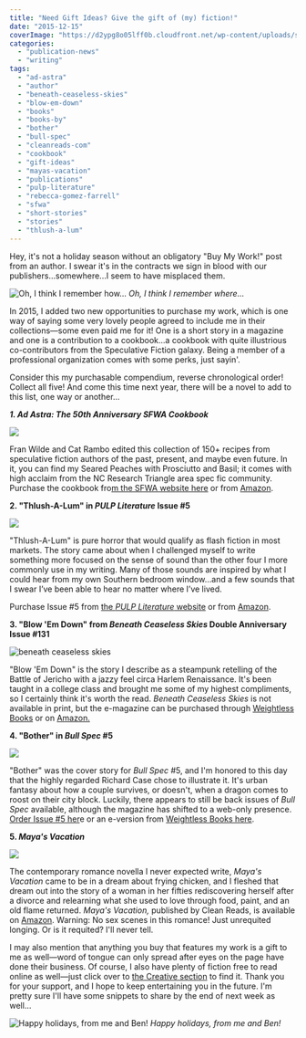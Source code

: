 ```yaml
---
title: "Need Gift Ideas? Give the gift of (my) fiction!"
date: "2015-12-15"
coverImage: "https://d2ypg8o05lff0b.cloudfront.net/wp-content/uploads/sites/3/2015/12/stocks-500x500.jpg"
categories:
  - "publication-news"
  - "writing"
tags:
  - "ad-astra"
  - "author"
  - "beneath-ceaseless-skies"
  - "blow-em-down"
  - "books"
  - "books-by"
  - "bother"
  - "bull-spec"
  - "cleanreads-com"
  - "cookbook"
  - "gift-ideas"
  - "mayas-vacation"
  - "publications"
  - "pulp-literature"
  - "rebecca-gomez-farrell"
  - "sfwa"
  - "short-stories"
  - "stories"
  - "thlush-a-lum"
---
```


Hey, it's not a holiday season without an obligatory "Buy My Work!" post from an author. I swear it's in the contracts we sign in blood with our publishers...somewhere...I seem to have misplaced them.

![Oh, I think I remember how...](https://d2ypg8o05lff0b.cloudfront.net/wp-content/uploads/sites/3/2015/12/stocks-500x500.jpg) *Oh, I think I remember where...*

In 2015, I added two new opportunities to purchase my work, which is one way of saying some very lovely people agreed to include me in their collections—some even paid me for it! One is a short story in a magazine and one is a contribution to a cookbook...a cookbook with quite illustrious co-contributors from the Speculative Fiction galaxy. Being a member of a professional organization comes with some perks, just sayin'.

Consider this my purchasable compendium, reverse chronological order! Collect all five! And come this time next year, there will be a novel to add to this list, one way or another...

**_1\. Ad Astra: The 50th Anniversary SFWA Cookbook_**

![](https://d2ypg8o05lff0b.cloudfront.net/wp-content/uploads/sites/3/2015/12/Ad-Astra-Cover-372x500.jpg)

Fran Wilde and Cat Rambo edited this collection of 150+ recipes from speculative fiction authors of the past, present, and maybe even future. In it, you can find my Seared Peaches with Prosciutto and Basil; it comes with high acclaim from the NC Research Triangle area spec fic community. Purchase the cookbook fro[m the SFWA website here](https://www.sfwa.org/sfwa-publications/preorder-your-sfwa-cookbook-now/) or from [Amazon](http://www.amazon.com/Ad-Astra-50th-Anniversary-Cookbook-ebook/dp/B011YM8874/ref=as_sl_pc_ss_til?tag=thegou07-20&linkCode=w01&linkId=JP2WFYOCC3CKANLS&creativeASIN=B011YM8874).

**2\. "Thlush-A-Lum" in _PULP Literature_ Issue #5**

![](https://d2ypg8o05lff0b.cloudfront.net/wp-content/uploads/sites/3/2015/12/Pulp-Literature-5-332x500.jpg)

"Thlush-A-Lum" is pure horror that would qualify as flash fiction in most markets. The story came about when I challenged myself to write something more focused on the sense of sound than the other four I more commonly use in my writing. Many of those sounds are inspired by what I could hear from my own Southern bedroom window…and a few sounds that I swear I’ve been able to hear no matter where I’ve lived.

Purchase Issue #5 from [the _PULP Literature_ website](http://pulpliterature.com/subscribe/the-bookstore/issue-5-winter-2015/) or from [Amazon](http://www.amazon.com/Pulp-Literature-Winter-2015-Issue-ebook/dp/B00SG554G6/ref=as_sl_pc_ss_til?tag=thegou07-20&linkCode=w01&linkId=22543GMBGFF6WNI5&creativeASIN=B00SG554G6).

**3\. "Blow 'Em Down" from _Beneath Ceaseless Skies_ Double Anniversary Issue #131**

![beneath ceaseless skies](https://d2ypg8o05lff0b.cloudfront.net/wp-content/uploads/sites/3/2015/12/beneath-ceaseless-skies.jpg)

"Blow 'Em Down" is the story I describe as a steampunk retelling of the Battle of Jericho with a jazzy feel circa Harlem Renaissance. It's been taught in a college class and brought me some of my highest compliments, so I certainly think it's worth the read. _Beneath Ceaseless Skies_ is not available in print, but the e-magazine can be purchased through [Weightless Books](https://weightlessbooks.com/genre/fiction/beneath-ceaseless-skies-issue-131/) or on [Amazon.](http://www.amazon.com/Beneath-Ceaseless-Anniversary-Double-Issue-ebook/dp/B00FDUE076/)

**4\. "Bother" in _Bull Spec_ #5**

![](https://d2ypg8o05lff0b.cloudfront.net/wp-content/uploads/sites/3/2015/12/bullspec-05-page001-800x1024.jpg)

"Bother" was the cover story for _Bull Spec_ #5, and I'm honored to this day that the highly regarded Richard Case chose to illustrate it. It's urban fantasy about how a couple survives, or doesn't, when a dragon comes to roost on their city block. Luckily, there appears to still be back issues of _Bull Spec_ available, although the magazine has shifted to a web-only presence. [Order Issue #5 her](http://bullspec.com/issues/bull-spec-5/)e or an e-version from [Weightless Books here](http://weightlessbooks.com/genre/fiction/bull-spec-5/).

**5\. _Maya's Vacation_**

![](https://d2ypg8o05lff0b.cloudfront.net/wp-content/uploads/sites/3/2015/12/Mayas-Vacation-300-x-450.jpg)

The contemporary romance novella I never expected write, _Maya's Vacation_ came to be in a dream about frying chicken, and I fleshed that dream out into the story of a woman in her fifties rediscovering herself after a divorce and relearning what she used to love through food, paint, and an old flame returned. _Maya's Vacation,_ published by Clean Reads, is available on [Amazon](http://www.amazon.com/Mayas-Vacation-ebook/dp/B004UB1REI/ref=sr_1_1?ie=UTF8&qid=1380500960&sr=8-1&keywords=maya%27s+vacation). Warning: No sex scenes in this romance! Just unrequited longing. Or is it requited? I'll never tell.

I may also mention that anything you buy that features my work is a gift to me as well—word of tongue can only spread after eyes on the page have done their business. Of course, I also have plenty of fiction free to read online as well—just click over to [the Creative section](/creative-works/) to find it. Thank you for your support, and I hope to keep entertaining you in the future. I'm pretty sure I'll have some snippets to share by the end of next week as well...

![Happy holidays, from me and Ben!](https://d2ypg8o05lff0b.cloudfront.net/wp-content/uploads/sites/3/2015/12/holiday-pic-333x500.jpg) *Happy holidays, from me and Ben!*
